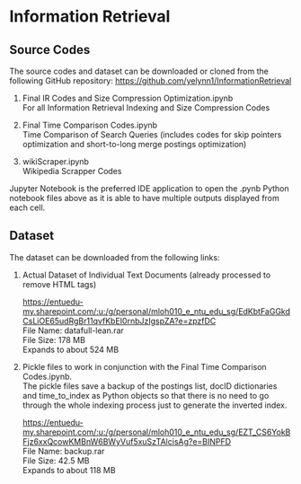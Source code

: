 # Information Retrieval

## Source Codes
The source codes and dataset can be downloaded or cloned from the following GitHub repository:
https://github.com/yelynn1/InformationRetrieval

1) Final IR Codes and Size Compression Optimization.ipynb  
For all Information Retrieval Indexing and Size Compression Codes

2) Final Time Comparison Codes.ipynb  
Time Comparison of Search Queries (includes codes for skip pointers optimization and short-to-long merge postings optimization)
 
3) wikiScraper.ipynb  
Wikipedia Scrapper Codes

Jupyter Notebook is the preferred IDE application to open the .pynb Python notebook files above as it is able to have multiple outputs displayed from each cell.

## Dataset
The dataset can be downloaded from the following links:
1) Actual Dataset of Individual Text Documents (already processed to remove HTML tags)  
  
   https://entuedu-my.sharepoint.com/:u:/g/personal/mloh010_e_ntu_edu_sg/EdKbtFaGGkdCsLiOE65udRgBr11qvfKbEI0rnbJzIgspZA?e=zpzfDC  
   File Name: datafull-lean.rar  
   File Size: 178 MB  
   Expands to about 524 MB  
     

2) Pickle files to work in conjunction with the Final Time Comparison Codes.ipynb.  
   The pickle files save a backup of the postings list, docID dictionaries and time_to_index as Python objects so that there is no need    to go through the whole indexing process just to generate the inverted index.  
     
   https://entuedu-my.sharepoint.com/:u:/g/personal/mloh010_e_ntu_edu_sg/EZT_CS6YokBFjz6xxQcowKMBnW6BWyVuf5xuSzTAlcisAg?e=BINPFD  
   File Name: backup.rar  
   File Size: 42.5 MB  
   Expands to about 118 MB  
